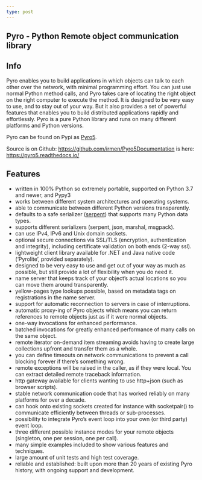 ```yaml
---
type: post
---
```




## Pyro - Python Remote object communication library



## Info

Pyro enables you to build applications in which objects can talk to each other over the network, with minimal programming effort. You can just use normal Python method calls, and Pyro takes care of locating the right object on the right computer to execute the method. It is designed to be very easy to use, and to stay out of your way. But it also provides a set of powerful features that enables you to build distributed applications rapidly and effortlessly. Pyro is a pure Python library and runs on many different platforms and Python versions.

Pyro can be found on Pypi as [Pyro5](http://pypi.python.org/pypi/Pyro5/). 

Source is on Github: https://github.com/irmen/Pyro5Documentation is here: https://pyro5.readthedocs.io/



## Features

- written in 100% Python so extremely portable, supported on Python 3.7 and newer, and Pypy3
- works between different system architectures and operating systems.
- able to communicate between different Python versions transparently.
- defaults to a safe serializer ([serpent](https://pypi.python.org/pypi/serpent)) that supports many Python data types.
- supports different serializers (serpent, json, marshal, msgpack).
- can use IPv4, IPv6 and Unix domain sockets.
- optional secure connections via SSL/TLS (encryption, authentication and integrity), including certificate validation on both ends (2-way ssl).
- lightweight client library available for .NET and Java native code (‘Pyrolite’, provided separately).
- designed to be very easy to use and get out of your way as much as possible, but still provide a lot of flexibility when you do need it.
- name server that keeps track of your object’s actual locations so you can move them around transparently.
- yellow-pages type lookups possible, based on metadata tags on registrations in the name server.
- support for automatic reconnection to servers in case of interruptions.
- automatic proxy-ing of Pyro objects which means you can return references to remote objects just as if it were normal objects.
- one-way invocations for enhanced performance.
- batched invocations for greatly enhanced performance of many calls on the same object.
- remote iterator on-demand item streaming avoids having to create large collections upfront and transfer them as a whole.
- you can define timeouts on network communications to prevent a call blocking forever if there’s something wrong.
- remote exceptions will be raised in the caller, as if they were local. You can extract detailed remote traceback information.
- http gateway available for clients wanting to use http+json (such as browser scripts).
- stable network communication code that has worked reliably on many platforms for over a decade.
- can hook onto existing sockets created for instance with socketpair() to communicate efficiently between threads or sub-processes.
- possibility to integrate Pyro’s event loop into your own (or third party) event loop.
- three different possible instance modes for your remote objects (singleton, one per session, one per call).
- many simple examples included to show various features and techniques.
- large amount of unit tests and high test coverage.
- reliable and established: built upon more than 20 years of existing Pyro history, with ongoing support and development.